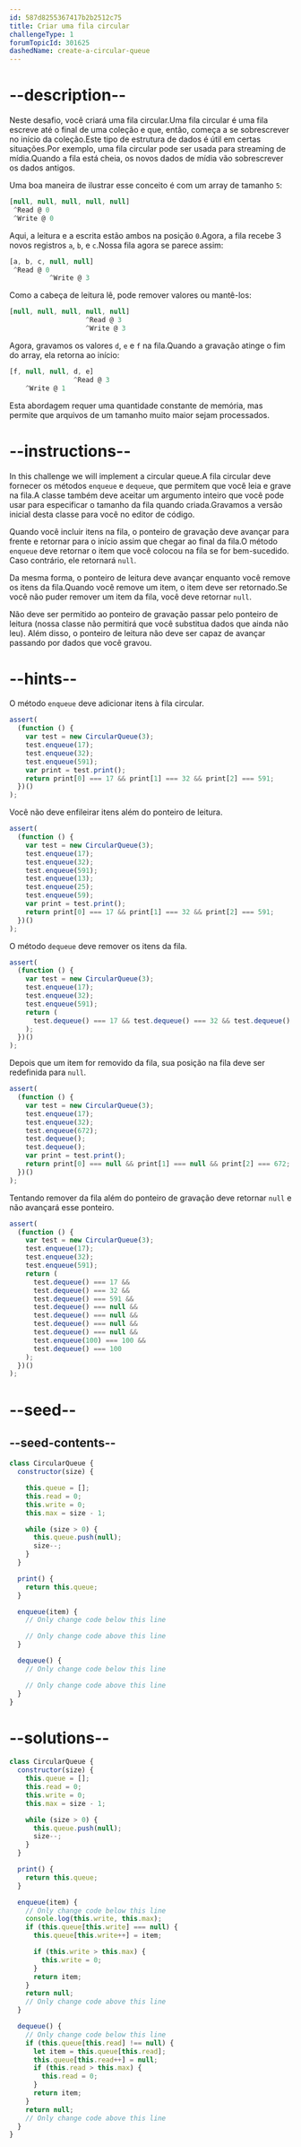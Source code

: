 ```yaml
---
id: 587d8255367417b2b2512c75
title: Criar uma fila circular
challengeType: 1
forumTopicId: 301625
dashedName: create-a-circular-queue
---
```


# --description--

Neste desafio, você criará uma fila circular.Uma fila circular é uma fila escreve até o final de uma coleção e que, então, começa a se sobrescrever no início da coleção.Este tipo de estrutura de dados é útil em certas situações.Por exemplo, uma fila circular pode ser usada para streaming de mídia.Quando a fila está cheia, os novos dados de mídia vão sobrescrever os 
dados antigos.

Uma boa maneira de ilustrar esse conceito é com um array de tamanho `5`:

```js
[null, null, null, null, null]
 ^Read @ 0
 ^Write @ 0
```

Aqui, a leitura e a escrita estão ambos na posição `0`.Agora, a fila recebe 3 novos registros `a`, `b`, e `c`.Nossa fila agora se parece assim:

```js
[a, b, c, null, null]
 ^Read @ 0
          ^Write @ 3
```

Como a cabeça de leitura lê, pode remover valores ou mantê-los:

```js
[null, null, null, null, null]
                   ^Read @ 3
                   ^Write @ 3
```

Agora, gravamos os valores `d`, `e` e `f` na fila.Quando a gravação atinge o fim do array, ela retorna ao início:

```js
[f, null, null, d, e]
                ^Read @ 3
    ^Write @ 1
```

Esta abordagem requer uma quantidade constante de memória, mas permite que arquivos de um tamanho muito maior sejam processados.

# --instructions--

In this challenge we will implement a circular queue.A fila circular deve fornecer os métodos `enqueue` e `dequeue`, que permitem que você leia e grave na fila.A classe também deve aceitar um argumento inteiro que você pode usar para especificar o tamanho da fila quando criada.Gravamos a versão inicial desta classe para você no editor de código.

Quando você incluir itens na fila, o ponteiro de gravação deve avançar para frente e retornar para o início assim que chegar ao final da fila.O método `enqueue` deve retornar o item que você colocou na fila se for bem-sucedido. Caso contrário, ele retornará `null`.

Da mesma forma, o ponteiro de leitura deve avançar enquanto você remove os itens da fila.Quando você remove um item, o item deve ser retornado.Se você não puder remover um item da fila, você deve retornar `null`.

Não deve ser permitido ao ponteiro de gravação passar pelo ponteiro de leitura (nossa classe não permitirá que você substitua dados que ainda não leu). Além disso, o ponteiro de leitura não deve ser capaz de avançar passando por dados que você gravou.

# --hints--

O método `enqueue` deve adicionar itens à fila circular.

```js
assert(
  (function () {
    var test = new CircularQueue(3);
    test.enqueue(17);
    test.enqueue(32);
    test.enqueue(591);
    var print = test.print();
    return print[0] === 17 && print[1] === 32 && print[2] === 591;
  })()
);
```

Você não deve enfileirar itens além do ponteiro de leitura.

```js
assert(
  (function () {
    var test = new CircularQueue(3);
    test.enqueue(17);
    test.enqueue(32);
    test.enqueue(591);
    test.enqueue(13);
    test.enqueue(25);
    test.enqueue(59);
    var print = test.print();
    return print[0] === 17 && print[1] === 32 && print[2] === 591;
  })()
);
```

O método `dequeue` deve remover os itens da fila.

```js
assert(
  (function () {
    var test = new CircularQueue(3);
    test.enqueue(17);
    test.enqueue(32);
    test.enqueue(591);
    return (
      test.dequeue() === 17 && test.dequeue() === 32 && test.dequeue() === 591
    );
  })()
);
```

Depois que um item for removido da fila, sua posição na fila deve ser redefinida para `null`.

```js
assert(
  (function () {
    var test = new CircularQueue(3);
    test.enqueue(17);
    test.enqueue(32);
    test.enqueue(672);
    test.dequeue();
    test.dequeue();
    var print = test.print();
    return print[0] === null && print[1] === null && print[2] === 672;
  })()
);
```

Tentando remover da fila além do ponteiro de gravação deve retornar `null` e não avançará esse ponteiro.

```js
assert(
  (function () {
    var test = new CircularQueue(3);
    test.enqueue(17);
    test.enqueue(32);
    test.enqueue(591);
    return (
      test.dequeue() === 17 &&
      test.dequeue() === 32 &&
      test.dequeue() === 591 &&
      test.dequeue() === null &&
      test.dequeue() === null &&
      test.dequeue() === null &&
      test.dequeue() === null &&
      test.enqueue(100) === 100 &&
      test.dequeue() === 100
    );
  })()
);
```

# --seed--

## --seed-contents--

```js
class CircularQueue {
  constructor(size) {

    this.queue = [];
    this.read = 0;
    this.write = 0;
    this.max = size - 1;

    while (size > 0) {
      this.queue.push(null);
      size--;
    }
  }

  print() {
    return this.queue;
  }

  enqueue(item) {
    // Only change code below this line

    // Only change code above this line
  }

  dequeue() {
    // Only change code below this line

    // Only change code above this line
  }
}
```

# --solutions--

```js
class CircularQueue {
  constructor(size) {
    this.queue = [];
    this.read = 0;
    this.write = 0;
    this.max = size - 1;

    while (size > 0) {
      this.queue.push(null);
      size--;
    }
  }

  print() {
    return this.queue;
  }

  enqueue(item) {
    // Only change code below this line
    console.log(this.write, this.max);
    if (this.queue[this.write] === null) {
      this.queue[this.write++] = item;

      if (this.write > this.max) {
        this.write = 0;
      }
      return item;
    }
    return null;
    // Only change code above this line
  }

  dequeue() {
    // Only change code below this line
    if (this.queue[this.read] !== null) {
      let item = this.queue[this.read];
      this.queue[this.read++] = null;
      if (this.read > this.max) {
        this.read = 0;
      }
      return item;
    }
    return null;
    // Only change code above this line
  }
}
```

